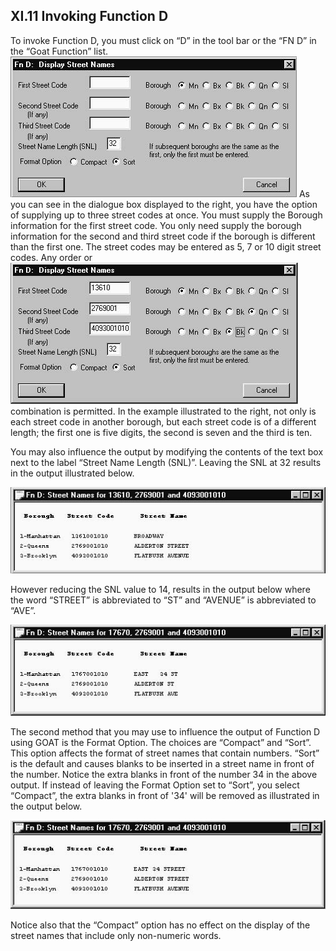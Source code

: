 <h2> XI.11 Invoking Function D  </h2>

To invoke Function D, you must click on “D” in the tool bar or the “FN D” in the “Goat Function” list.![GoatFunction>](/img/goat11.1.jpg "GOAT Function D")  As you can see in the dialogue box displayed to the right, you have the option of supplying up to three street codes at once. You must supply the Borough information for the first street code. You only need supply the borough information for the second and third street code if the borough is different than the first one. The street codes may be entered as 5, 7 or 10 digit street codes.
Any order or ![GoatFunction>](/img/goat11.2.jpg "GOAT Function D") combination is permitted. In the example illustrated to the right, not only is each street code in another borough, but each street code is of a different length; the first one is five digits, the second is seven and the third is ten.  

You may also influence the output by modifying the contents of the text box next to the label “Street Name Length (SNL)”. Leaving the SNL at 32 results in the output illustrated below.  

![GoatFunction_large<>](/img/goat11.3.jpg "GOAT Function D_Output1")  

However reducing the SNL value to 14, results in the output below where the word “STREET” is abbreviated to “ST” and “AVENUE” is abbreviated to “AVE”.  

![GoatFunction_large<>](/img/goat11.4.jpg "GOAT Function D_Output2")  

The second method that you may use to influence the output of Function D using GOAT is the Format Option. The choices are “Compact” and “Sort”. This option affects the format of street names that contain numbers. “Sort” is the default and causes blanks to be inserted in a street name in front of the number. Notice the extra blanks in front of the number 34 in the above output. If instead of leaving the Format Option set to “Sort”, you select “Compact”, the extra blanks in front of '34' will be removed as illustrated in the output below.  

![GoatFunction_large<>](/img/goat11.5.jpg "GOAT Function D_Output3")    

Notice also that the “Compact” option has no effect on the display of the street names that include only non-numeric words.  

